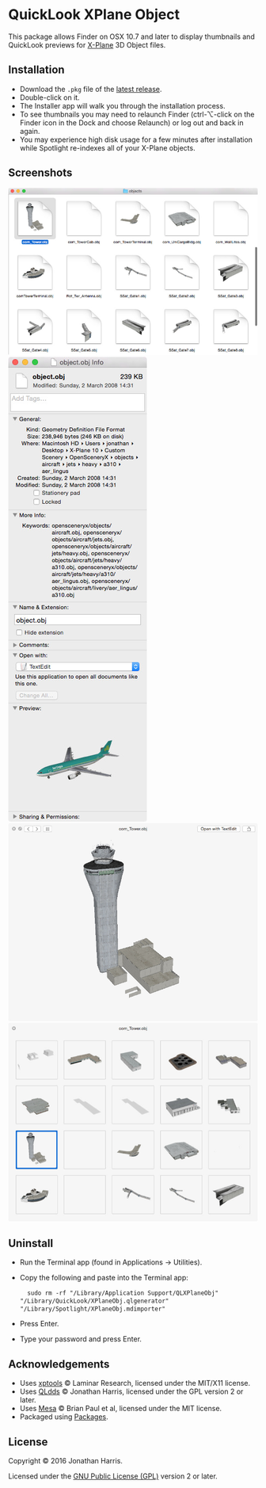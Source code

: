 QuickLook XPlane Object
=======================

This package allows Finder on OSX 10.7 and later to display thumbnails and QuickLook previews for [X-Plane](http://www.x-plane.com) 3D Object files.

Installation
------------
* Download the `.pkg` file of the [latest release](https://github.com/Marginal/QLXPlaneObj/releases/latest).
* Double-click on it.
* The Installer app will walk you through the installation process.
* To see thumbnails you may need to relaunch Finder (ctrl-⌥-click on the Finder icon in the Dock and choose Relaunch) or log out and back in again.
* You may experience high disk usage for a few minutes after installation while Spotlight re-indexes all of your X-Plane objects.


Screenshots
-----------
![Finder screenshot](img/finder.jpeg) ![Get Info](img/getinfo.jpeg) ![Preview](img/preview.jpeg) ![Multiple](img/multiple.jpeg)

Uninstall
---------
* Run the Terminal app (found in Applications → Utilities).
* Copy the following and paste into the Terminal app:

        sudo rm -rf "/Library/Application Support/QLXPlaneObj" "/Library/QuickLook/XPlaneObj.qlgenerator" "/Library/Spotlight/XPlaneObj.mdimporter"

* Press Enter.
* Type your password and press Enter.

Acknowledgements
----------------
* Uses [xptools](https://github.com/X-Plane/xptools) © Laminar Research, licensed under the MIT/X11 license.
* Uses [QLdds](https://github.com/Marginal/QLdds) © Jonathan Harris, licensed under the GPL version 2 or later.
* Uses [Mesa](http://mesa3d.org/) © Brian Paul et al, licensed under the MIT license.
* Packaged using [Packages](http://s.sudre.free.fr/Software/Packages/about.html).

License
-------
Copyright © 2016 Jonathan Harris.

Licensed under the [GNU Public License (GPL)](http://www.gnu.org/licenses/gpl-2.0.html) version 2 or later.

